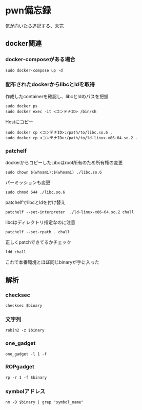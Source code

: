 # pwn備忘録
気が向いたら追記する、未完

## docker関連
### docker-composeがある場合
```sudo docker-compose up -d```
### 配布されたdockerからlibcとldを取得

作成したcontainerを確認し、libcとldのパスを把握
```
sudo docker ps
sudo docker exec -it <コンテナID> /bin/sh
```
Hostにコピー
```
sudo docker cp <コンテナID>:/path/to/libc.so.6 .
sudo docker cp <コンテナID>:/path/to/ld-linux-x86-64.so.2 .
```

### patchelf
dockerからコピーしたLibcはroot所有のため所有権の変更

```sudo chown $(whoami):$(whoami) ./libc.so.6```

パーミッションも変更

```sudo chmod 644 ./libc.so.6```

patchelfでlibcとldを付け替え

```patchelf --set-interpreter  ./ld-linux-x86-64.so.2 chall```

libcはディレクトリ指定なのに注意

```patchelf --set-rpath . chall```

正しくpatchできてるかチェック

```ldd chall```

これで本番環境とほぼ同じbinaryが手に入った

## 解析

### checksec
```checksec $binary```
### 文字列
```rabin2 -z $binary```
### one_gadget
```one_gadget -l 1 -f```
### ROPgadget
```rp -r 1 -f $binary```
### symbolアドレス
```nm -D $binary | grep "symbol_name"```
